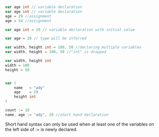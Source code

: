 ```go
var age int // variable declaration
var age int // variable declaration
age = 29 //assignment
age = 54 //assignment

var age int = 29 // variable declaration with initial value

var age = 29 // type will be inferred

var width, height int = 100, 50 //declaring multiple variables
var width, height = 100, 50 //"int" is dropped

var width, height int
width = 100
height = 50


var (
    name   = "ady"
    age    = 29
    height int
)

count := 10
name, age := "ady", 29 //short hand declaration
```

Short hand syntax can only be used when at least one of the variables on the left side of := is newly declared.

